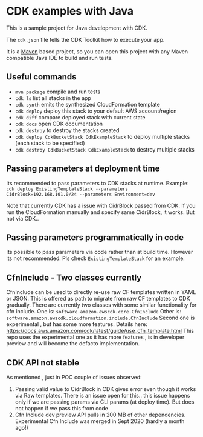 # CDK examples with Java

This is a sample project for Java development with CDK.

The `cdk.json` file tells the CDK Toolkit how to execute your app.

It is a [Maven](https://maven.apache.org/) based project, so you can open this project with any Maven compatible Java IDE to build and run tests.

## Useful commands

 * `mvn package`     compile and run tests
 * `cdk ls`          list all stacks in the app
 * `cdk synth`       emits the synthesized CloudFormation template
 * `cdk deploy`      deploy this stack to your default AWS account/region
 * `cdk diff`        compare deployed stack with current state
 * `cdk docs`        open CDK documentation
 * `cdk destroy`      to destroy the stacks created
 * `cdk deploy CdkBucketStack CdkExampleStack` to deploy multiple stacks (each stack to be specified)
 * `cdk destroy CdkBucketStack CdkExampleStack` to destroy multiple stacks


## Passing parameters at deployment time
Its recommended to pass parameters to CDK stacks at runtime.
Example:
`cdk deploy ExistingTemplateStack --parameters CidrBlock=192.168.101.0/24 --parameters Environment=dev`

Note that currently CDK has a issue with CidrBlock passed from CDK.
If you run the CloudFormation manually and specify same CidrBlock, it works.
But not via CDK..

## Passing parameters programmatically in code
Its possible to pass parameters via code rather than at build time.
However its not recommended.
Pls check `ExistingTemplateStack` for an example.

## CfnInclude - Two classes currently
CfnInclude can be used to directly re-use raw CF templates written in YAML or JSON.
This is offered as path to migrate from raw CF templates to CDK gradually.
There are currently two classes with some similar functionality for cfn include.
One is: `software.amazon.awscdk.core.CfnInclude`
Other is: `software.amazon.awscdk.cloudformation.include.CfnInclude`
Second one is experimental , but has some more features.
Details here: https://docs.aws.amazon.com/cdk/latest/guide/use_cfn_template.html
This repo uses the experimental one as it has more features , is in developer preview and will become the defacto implementation.

## CDK API not stable
As mentioned , just in POC couple of issues observed:
1. Passing valid value to CidrBlock in CDK gives error even though it works via Raw templates.
There is an issue open for this.. this issue happens only if we are passing params via CLI params (at deploy time). But does not happen if we pass this from code
2. Cfn Include dev preview API pulls in 200 MB of other dependencies. Experimental Cfn Include was merged in Sept 2020 (hardly a month ago!)